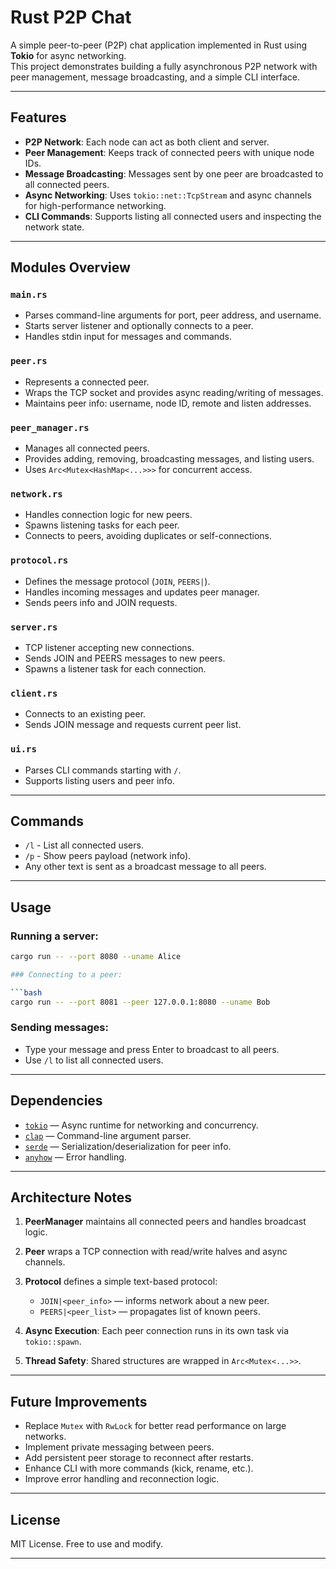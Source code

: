 # Rust P2P Chat

A simple peer-to-peer (P2P) chat application implemented in Rust using **Tokio** for async networking.  
This project demonstrates building a fully asynchronous P2P network with peer management, message broadcasting, and a simple CLI interface.

---

## Features

- **P2P Network**: Each node can act as both client and server.
- **Peer Management**: Keeps track of connected peers with unique node IDs.
- **Message Broadcasting**: Messages sent by one peer are broadcasted to all connected peers.
- **Async Networking**: Uses `tokio::net::TcpStream` and async channels for high-performance networking.
- **CLI Commands**: Supports listing all connected users and inspecting the network state.

---

## Modules Overview

### `main.rs`
- Parses command-line arguments for port, peer address, and username.
- Starts server listener and optionally connects to a peer.
- Handles stdin input for messages and commands.

### `peer.rs`
- Represents a connected peer.
- Wraps the TCP socket and provides async reading/writing of messages.
- Maintains peer info: username, node ID, remote and listen addresses.

### `peer_manager.rs`
- Manages all connected peers.
- Provides adding, removing, broadcasting messages, and listing users.
- Uses `Arc<Mutex<HashMap<...>>>` for concurrent access.

### `network.rs`
- Handles connection logic for new peers.
- Spawns listening tasks for each peer.
- Connects to peers, avoiding duplicates or self-connections.

### `protocol.rs`
- Defines the message protocol (`JOIN`, `PEERS|`).
- Handles incoming messages and updates peer manager.
- Sends peers info and JOIN requests.

### `server.rs`
- TCP listener accepting new connections.
- Sends JOIN and PEERS messages to new peers.
- Spawns a listener task for each connection.

### `client.rs`
- Connects to an existing peer.
- Sends JOIN message and requests current peer list.

### `ui.rs`
- Parses CLI commands starting with `/`.
- Supports listing users and peer info.

---

## Commands

- `/l` - List all connected users.
- `/p` - Show peers payload (network info).
- Any other text is sent as a broadcast message to all peers.

---

## Usage

### Running a server:
```bash
cargo run -- --port 8080 --uname Alice

### Connecting to a peer:

```bash
cargo run -- --port 8081 --peer 127.0.0.1:8080 --uname Bob
```

### Sending messages:

* Type your message and press Enter to broadcast to all peers.
* Use `/l` to list all connected users.

---

## Dependencies

* [`tokio`](https://docs.rs/tokio) — Async runtime for networking and concurrency.
* [`clap`](https://docs.rs/clap) — Command-line argument parser.
* [`serde`](https://docs.rs/serde) — Serialization/deserialization for peer info.
* [`anyhow`](https://docs.rs/anyhow) — Error handling.

---

## Architecture Notes

1. **PeerManager** maintains all connected peers and handles broadcast logic.
2. **Peer** wraps a TCP connection with read/write halves and async channels.
3. **Protocol** defines a simple text-based protocol:

   * `JOIN|<peer_info>` — informs network about a new peer.
   * `PEERS|<peer_list>` — propagates list of known peers.
4. **Async Execution**: Each peer connection runs in its own task via `tokio::spawn`.
5. **Thread Safety**: Shared structures are wrapped in `Arc<Mutex<...>>`.

---

## Future Improvements

* Replace `Mutex` with `RwLock` for better read performance on large networks.
* Implement private messaging between peers.
* Add persistent peer storage to reconnect after restarts.
* Enhance CLI with more commands (kick, rename, etc.).
* Improve error handling and reconnection logic.

---

## License

MIT License. Free to use and modify.

---

```
